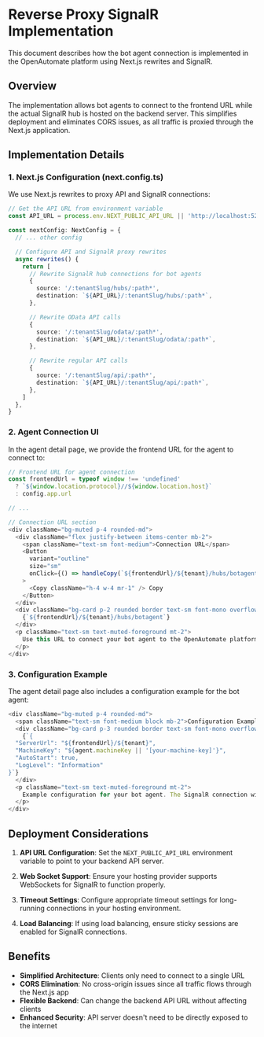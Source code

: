 # Reverse Proxy SignalR Implementation

This document describes how the bot agent connection is implemented in the OpenAutomate platform using Next.js rewrites and SignalR.

## Overview

The implementation allows bot agents to connect to the frontend URL while the actual SignalR hub is hosted on the backend server. This simplifies deployment and eliminates CORS issues, as all traffic is proxied through the Next.js application.

## Implementation Details

### 1. Next.js Configuration (next.config.ts)

We use Next.js rewrites to proxy API and SignalR connections:

```typescript
// Get the API URL from environment variable
const API_URL = process.env.NEXT_PUBLIC_API_URL || 'http://localhost:5252'

const nextConfig: NextConfig = {
  // ... other config

  // Configure API and SignalR proxy rewrites
  async rewrites() {
    return [
      // Rewrite SignalR hub connections for bot agents
      {
        source: '/:tenantSlug/hubs/:path*',
        destination: `${API_URL}/:tenantSlug/hubs/:path*`,
      },

      // Rewrite OData API calls
      {
        source: '/:tenantSlug/odata/:path*',
        destination: `${API_URL}/:tenantSlug/odata/:path*`,
      },

      // Rewrite regular API calls
      {
        source: '/:tenantSlug/api/:path*',
        destination: `${API_URL}/:tenantSlug/api/:path*`,
      },
    ]
  },
}
```

### 2. Agent Connection UI

In the agent detail page, we provide the frontend URL for the agent to connect to:

```typescript
// Frontend URL for agent connection
const frontendUrl = typeof window !== 'undefined'
  ? `${window.location.protocol}//${window.location.host}`
  : config.app.url

// ...

// Connection URL section
<div className="bg-muted p-4 rounded-md">
  <div className="flex justify-between items-center mb-2">
    <span className="text-sm font-medium">Connection URL</span>
    <Button
      variant="outline"
      size="sm"
      onClick={() => handleCopy(`${frontendUrl}/${tenant}/hubs/botagent`, 'Connection URL')}
    >
      <Copy className="h-4 w-4 mr-1" /> Copy
    </Button>
  </div>
  <div className="bg-card p-2 rounded border text-sm font-mono overflow-x-auto">
    {`${frontendUrl}/${tenant}/hubs/botagent`}
  </div>
  <p className="text-sm text-muted-foreground mt-2">
    Use this URL to connect your bot agent to the OpenAutomate platform.
  </p>
</div>
```

### 3. Configuration Example

The agent detail page also includes a configuration example for the bot agent:

```typescript
<div className="bg-muted p-4 rounded-md">
  <span className="text-sm font-medium block mb-2">Configuration Example</span>
  <div className="bg-card p-3 rounded border text-sm font-mono overflow-x-auto">
    {`{
  "ServerUrl": "${frontendUrl}/${tenant}",
  "MachineKey": "${agent.machineKey || '[your-machine-key]'}",
  "AutoStart": true,
  "LogLevel": "Information"
}`}
  </div>
  <p className="text-sm text-muted-foreground mt-2">
    Example configuration for your bot agent. The SignalR connection will be handled through the frontend URL.
  </p>
</div>
```

## Deployment Considerations

1. **API URL Configuration**: Set the `NEXT_PUBLIC_API_URL` environment variable to point to your backend API server.

2. **Web Socket Support**: Ensure your hosting provider supports WebSockets for SignalR to function properly.

3. **Timeout Settings**: Configure appropriate timeout settings for long-running connections in your hosting environment.

4. **Load Balancing**: If using load balancing, ensure sticky sessions are enabled for SignalR connections.

## Benefits

- **Simplified Architecture**: Clients only need to connect to a single URL
- **CORS Elimination**: No cross-origin issues since all traffic flows through the Next.js app
- **Flexible Backend**: Can change the backend API URL without affecting clients
- **Enhanced Security**: API server doesn't need to be directly exposed to the internet
